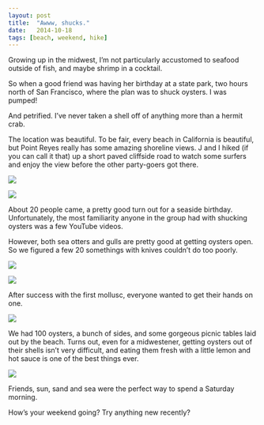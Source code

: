 ```yaml
---
layout: post
title:  "Awww, shucks."
date:   2014-10-18
tags: [beach, weekend, hike]
---
```


Growing up in the midwest, I’m not particularly accustomed to seafood outside of fish, and maybe shrimp in a cocktail. 

So when a good friend was having her birthday at a state park, two hours north of San Francisco, where the plan was to shuck oysters. I was pumped! 

And petrified. I’ve never taken a shell off of anything more than a hermit crab.

The location was beautiful. To be fair, every beach in California is beautiful, but Point Reyes really has some amazing shoreline views. J and I hiked (if you can call it that) up a short paved cliffside road to watch some surfers and enjoy the view before the other party-goers got there.

![](https://lh6.googleusercontent.com/-rkS27TFvE80/VEMFAEjwjGI/AAAAAAAAMEA/6ZcpuIdQzFk/w955-h716-no/IMG_3942.JPG)

![](https://lh5.googleusercontent.com/-CXTI6SwZFi8/VEMCDr4tu0I/AAAAAAAAMCk/x8hWE1_jy5s/w955-h716-no/IMG_3923.JPG)

About 20 people came, a pretty good turn out for a seaside birthday. Unfortunately, the most familiarity anyone in the group had with shucking oysters was a few YouTube videos. 

However, both sea otters and gulls are pretty good at getting oysters open. So we figured a few 20 somethings with knives couldn’t do too poorly.

![](https://lh6.googleusercontent.com/CcaP5WI4p5HR4fZxtbm5KyT3vd03UIZHy4wDlid00iY=w680-h716-no)

![](https://lh3.googleusercontent.com/VPYqwIhuHBV5a3i4nBkx3eApZWYmaq68Rz1wo2UEkS8=w622-h716-no) 

After success with the first mollusc, everyone wanted to get their hands on one.

![](https://lh4.googleusercontent.com/Tc3Fa-vnu_5UsL8U0VJA1ehdMl6bhPzk4KfFbgCHvrI=w1037-h601-no)

We had 100 oysters, a bunch of sides, and some gorgeous picnic tables laid out by the beach. Turns out, even for a midwestener, getting oysters out of their shells isn’t very difficult, and eating them fresh with a little lemon and hot sauce is one of the best things ever. 

![](https://lh3.googleusercontent.com/fPGy6Vpys5B7JjxUXCEFc6tucdn4zEmWGCRq990SbUE=w570-h716-no)

Friends, sun, sand and sea were the perfect way to spend a Saturday morning.

How’s your weekend going? Try anything new recently?

